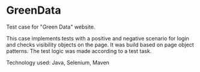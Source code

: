# GreenData

Test case for "Green Data" website.

This case implements tests with a positive and negative scenario for login and checks visibility objects on the page.
It was build based on page object patterns.
The test logic was made according to a test task.

Technology used: Java, Selenium, Maven